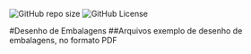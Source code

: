 ![GitHub repo size](https://img.shields.io/github/repo-size/andredso/desenho-embalagens?style=flat)
![GitHub License](https://img.shields.io/github/license/andredso/desenho-embalagens?style=flat)

#Desenho de Embalagens
##Arquivos exemplo de desenho de embalagens, no formato PDF
